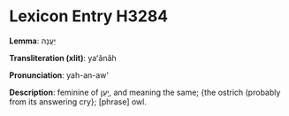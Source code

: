 # Lexicon Entry H3284

**Lemma**: יַעֲנָה

**Transliteration (xlit)**: yaʻănâh

**Pronunciation**: yah-an-aw'

**Description**:
feminine of יָעֵן, and meaning the same; {the ostrich (probably from its answering cry}; [phrase] owl.
